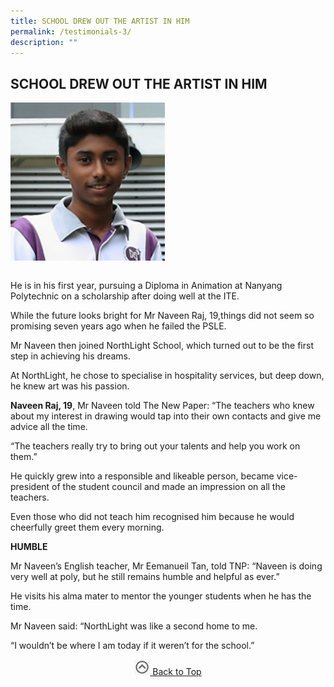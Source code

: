 ```yaml
---
title: SCHOOL DREW OUT THE ARTIST IN HIM
permalink: /testimonials-3/
description: ""
---
```

## SCHOOL DREW OUT THE ARTIST IN HIM

<img src="/images/Naveen Raj.jpg" style="width:49%" align=left>
<br clear="left"><br>

He is in his first year, pursuing a Diploma in Animation at Nanyang Polytechnic on a scholarship after doing well at the ITE.

While the future looks bright for Mr Naveen Raj, 19,things did not seem so promising seven years ago when he failed the PSLE.

Mr Naveen then joined NorthLight School, which turned out to be the first step in achieving his dreams.

At NorthLight, he chose to specialise in hospitality services, but deep down, he knew art was his passion.

**Naveen Raj, 19**, Mr Naveen told The New Paper: “The teachers who knew about my interest in drawing would tap into their own contacts and give me advice all the time.

“The teachers really try to bring out your talents and help you work on them.”

He quickly grew into a responsible and likeable person, became vice-president of the student council and made an impression on all the teachers.

Even those who did not teach him recognised him because he would cheerfully greet them every morning.

**HUMBLE**

Mr Naveen’s English teacher, Mr Eemanueil Tan, told TNP: “Naveen is doing very well at poly, but he still remains humble and helpful as ever.”

He visits his alma mater to mentor the younger students when he has the time.

Mr Naveen said: “NorthLight was like a second home to me.

“I wouldn’t be where I am today if it weren’t for the school.”

<p align="center"><a href="#"><img src="/images/arrow-up.jpg" style="width:25px; display:inline"/> Back to Top </a> </p>